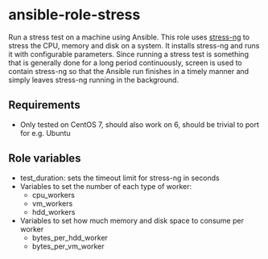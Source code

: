 # ansible-role-stress

Run a stress test on a machine using Ansible. This role uses
[stress-ng](http://kernel.ubuntu.com/~cking/stress-ng/) to stress the CPU,
memory and disk on a system. It installs stress-ng and runs it with
configurable parameters. Since running a stress test is something that is
generally done for a long period continuously, screen is used to contain
stress-ng so that the Ansible run finishes in a timely manner and simply leaves
stress-ng running in the background.

Requirements
------------

  * Only tested on CentOS 7, should also work on 6, should be trivial to port for e.g. Ubuntu

Role variables
--------------

  * test_duration: sets the timeout limit for stress-ng in seconds
  * Variables to set the number of each type of worker:
    * cpu_workers
    * vm_workers
    * hdd_workers
  * Variables to set how much memory and disk space to consume per worker
    * bytes_per_hdd_worker
    * bytes_per_vm_worker
